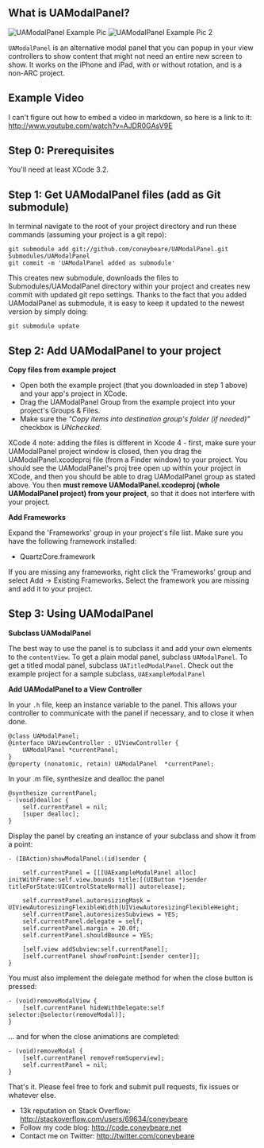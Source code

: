 What is UAModalPanel?
---------------------

![UAModalPanel Example Pic](http://files.urbanapps.com/images/UAModalPanel.jpg "UAModalPanel Example Pic") ![UAModalPanel Example Pic 2](http://files.urbanapps.com/images/UAModalPanel2.jpg "UAModalPanel Example Pic 2")

`UAModalPanel` is an alternative modal panel that you can popup in your view controllers to show content that might not need an entire new screen to show. It works on the iPhone and iPad, with or without rotation, and is a non-ARC project.

Example Video
---------------------
I can't figure out how to embed a video in markdown, so here is a link to it: http://www.youtube.com/watch?v=AJDR0GAsV9E


Step 0: Prerequisites
---------------------
You'll need at least XCode 3.2.

Step 1: Get UAModalPanel files (add as Git submodule)
----------------
In terminal navigate to the root of your project directory and run these commands (assuming your project is a git repo):

    git submodule add git://github.com/coneybeare/UAModalPanel.git Submodules/UAModalPanel
    git commit -m 'UAModalPanel added as submodule'

This creates new submodule, downloads the files to Submodules/UAModalPanel directory within your project and creates new commit with updated git repo settings. Thanks to the fact that you added UAModalPanel as submodule, it is easy to keep it updated to the newest version by simply doing:

    git submodule update


Step 2: Add UAModalPanel to your project
------------------------------------

**Copy files from example project**

* Open both the example project (that you downloaded in step 1 above) and your app's project in XCode.
* Drag the UAModalPanel Group from the example project into your project's Groups & Files.
* Make sure the _"Copy items into destination group's folder (if needed)"_ checkbox is _UNchecked_.

XCode 4 note: adding the files is different in Xcode 4 - first, make sure your UAModalPanel project window is closed, then you drag the UAModalPanel.xcodeproj file (from a Finder window) to your project. You should see the UAModalPanel's proj tree open up within your project in XCode, and then you should be able to drag UAModalPanel group as stated above. You then **must remove UAModalPanel.xcodeproj (whole UAModalPanel project) from your project**, so that it does not interfere with your project.

**Add Frameworks**

Expand the 'Frameworks' group in your project's file list. Make sure you have the following framework installed:

* QuartzCore.framework

If you are missing any frameworks, right click the 'Frameworks' group and select Add -> Existing Frameworks. Select the framework you are missing and add it to your project.


Step 3: Using UAModalPanel
------------------------

**Subclass UAModalPanel**

The best way to use the panel is to subclass it and add your own elements to the `contentView`. To get a plain modal panel, subclass `UAModalPanel`. To get a titled modal panel, subclass `UATitledModalPanel`. Check out the example project for a sample subclass, `UAExampleModalPanel`

**Add UAModalPanel to a View Controller**

In your `.h` file, keep an instance variable to the panel. This allows your controller to communicate with the panel if necessary, and to close it when done.

    @class UAModalPanel;
    @interface UAViewController : UIViewController {
        UAModalPanel *currentPanel;
    }
    @property (nonatomic, retain) UAModalPanel  *currentPanel;
    
In your .m file, synthesize and dealloc the panel

    @synthesize currentPanel;
    - (void)dealloc {
        self.currentPanel = nil;
        [super dealloc];
    }
    
Display the panel by creating an instance of your subclass and show it from a point:

    - (IBAction)showModalPanel:(id)sender {
        
        self.currentPanel = [[[UAExampleModalPanel alloc] initWithFrame:self.view.bounds title:[(UIButton *)sender titleForState:UIControlStateNormal]] autorelease];
  
        self.currentPanel.autoresizingMask = UIViewAutoresizingFlexibleWidth|UIViewAutoresizingFlexibleHeight;
        self.currentPanel.autoresizesSubviews = YES;
        self.currentPanel.delegate = self;
        self.currentPanel.margin = 20.0f;
        self.currentPanel.shouldBounce = YES;

        [self.view addSubview:self.currentPanel];
        [self.currentPanel showFromPoint:[sender center]];
    }

You must also implement the delegate method for when the close button is pressed:

    - (void)removeModalView {
        [self.currentPanel hideWithDelegate:self selector:@selector(removeModal)];
    }

... and for when the close animations are completed:

    - (void)removeModal {
        [self.currentPanel removeFromSuperview];
        self.currentPanel = nil;
    }

  
That's it. Please feel free to fork and submit pull requests, fix issues or whatever else.


* 13k reputation on Stack Overflow: http://stackoverflow.com/users/69634/coneybeare
* Follow my code blog: http://code.coneybeare.net
* Contact me on Twitter: http://twitter.com/coneybeare
